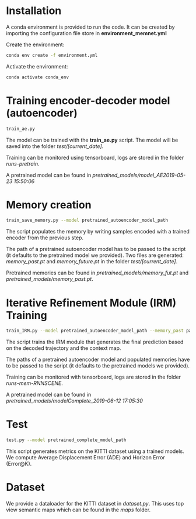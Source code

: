 # Installation

A conda environment is provided to run the code. It can be created by importing the configuration file store in
**environment_memnet.yml**

Create the environment:
```bash
conda env create -f environment.yml
```

Activate the environment:
```bash
conda activate conda_env
```

# Training encoder-decoder model (autoencoder)
```bash
train_ae.py
```
The model can be trained with the **train_ae.py** script.
The model will be saved into the folder *test/[current_date]*.

Training can be monitored using tensorboard, logs are stored in the folder *runs-pretrain*.

A pretrained model can be found in *pretrained_models/model_AE2019-05-23 15:50:06*

# Memory creation
```bash
train_save_memory.py --model pretrained_autoencoder_model_path
```
The script populates the memory by writing samples encoded with a trained encoder from the previous step.

The path of a pretrained autoencoder model has to be passed to the script (it defaults to the pretrained model we provided).
Two files are generated: *memory_past.pt* and *memory_future.pt* in the folder *test/[current_date]*.

Pretrained memories can be found in *pretrained_models/memory_fut.pt* and *pretrained_models/memory_past.pt*.

# Iterative Refinement Module (IRM) Training
```bash
train_IRM.py --model pretrained_autoencoder_model_path --memory_past past_memory_path --memory_fut future_memory_path
```
The script trains the IRM module that generates the final prediction based on the decoded trajectory and the context map.

The paths of a pretrained autoencoder model and populated memories have to be passed to the script (it defaults to the
pretrained models we provided).

Training can be monitored with tensorboard, logs are stored in the folder *runs-mem-RNNSCENE*.

A pretrained model can be found in *pretrained_models/modelComplete_2019-06-12 17:05:30*

# Test
```bash
test.py --model pretrained_complete_model_path
```
This script generates metrics on the KITTI dataset using a trained models. We compute Average Displacement Error (ADE)
and Horizon Error (Error@K).

# Dataset
We provide a dataloader for the KITTI dataset in *dataset.py*. This uses top view semantic maps which can be found in
the *maps* folder.  
